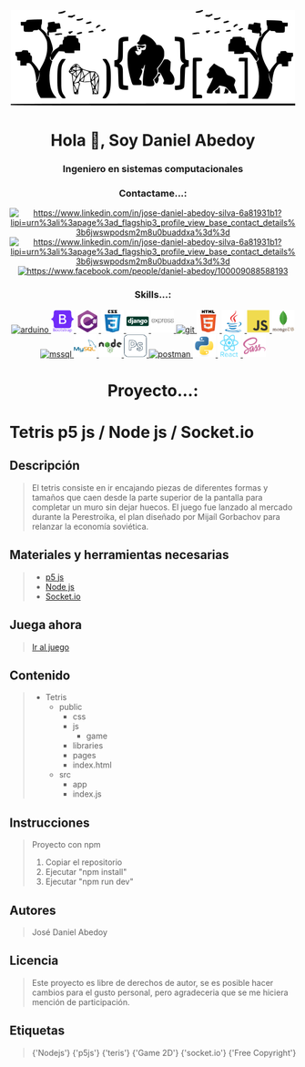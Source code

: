 <p align="center">
<img src="https://github.com/DanielAbedoy/daniel-abedoy-portafolio/blob/gh-pages/media/logo-figuras-500-170px.png?raw=true"
class="img-logo"
/>
</p>


<h1 align="center">Hola 👋, Soy Daniel Abedoy</h1>
<h3 align="center">Ingeniero en sistemas computacionales</h3>

<h3 align="center">Contactame...:</h3>
<p align="center">
<a href="https://github.com/DanielAbedoy" target="_blank"><img align="" src="https://cdn.jsdelivr.net/npm/simple-icons@3.0.1/icons/github.svg" alt="https://www.linkedin.com/in/jose-daniel-abedoy-silva-6a81931b1?lipi=urn%3ali%3apage%3ad_flagship3_profile_view_base_contact_details%3b6jwswpodsm2m8u0buaddxa%3d%3d" height="30" width="40" /></a><a href="https://linkedin.com/in/https://www.linkedin.com/in/jose-daniel-abedoy-silva-6a81931b1?lipi=urn%3ali%3apage%3ad_flagship3_profile_view_base_contact_details%3b6jwswpodsm2m8u0buaddxa%3d%3d" target="_blank"><img align="" src="https://cdn.jsdelivr.net/npm/simple-icons@3.0.1/icons/linkedin.svg" alt="https://www.linkedin.com/in/jose-daniel-abedoy-silva-6a81931b1?lipi=urn%3ali%3apage%3ad_flagship3_profile_view_base_contact_details%3b6jwswpodsm2m8u0buaddxa%3d%3d" height="30" width="40" /></a><a href="https://fb.com/https://www.facebook.com/people/daniel-abedoy/100009088588193" target="_blank"><img align="" src="https://cdn.jsdelivr.net/npm/simple-icons@3.0.1/icons/facebook.svg" alt="https://www.facebook.com/people/daniel-abedoy/100009088588193" height="30" width="40" /></a>

<h3 align="center">Skills...:</h3>
<p align="center"> <a href="https://www.arduino.cc/" target="_blank"> <img src="https://cdn.worldvectorlogo.com/logos/arduino-1.svg" alt="arduino" width="40" height="40"/> </a> <a href="https://getbootstrap.com" target="_blank"> <img src="https://raw.githubusercontent.com/devicons/devicon/master/icons/bootstrap/bootstrap-plain-wordmark.svg" alt="bootstrap" width="40" height="40"/> </a> <a href="https://www.w3schools.com/cs/" target="_blank"> <img src="https://raw.githubusercontent.com/devicons/devicon/master/icons/csharp/csharp-original.svg" alt="csharp" width="40" height="40"/> </a> <a href="https://www.w3schools.com/css/" target="_blank"> <img src="https://raw.githubusercontent.com/devicons/devicon/master/icons/css3/css3-original-wordmark.svg" alt="css3" width="40" height="40"/> </a> <a href="https://www.djangoproject.com/" target="_blank"> <img src="https://raw.githubusercontent.com/devicons/devicon/master/icons/django/django-original.svg" alt="django" width="40" height="40"/> </a> <a href="https://expressjs.com" target="_blank"> <img src="https://raw.githubusercontent.com/devicons/devicon/master/icons/express/express-original-wordmark.svg" alt="express" width="40" height="40"/> </a> <a href="https://git-scm.com/" target="_blank"> <img src="https://www.vectorlogo.zone/logos/git-scm/git-scm-icon.svg" alt="git" width="40" height="40"/> </a> <a href="https://www.w3.org/html/" target="_blank"> <img src="https://raw.githubusercontent.com/devicons/devicon/master/icons/html5/html5-original-wordmark.svg" alt="html5" width="40" height="40"/> </a> <a href="https://www.java.com" target="_blank"> <img src="https://raw.githubusercontent.com/devicons/devicon/master/icons/java/java-original.svg" alt="java" width="40" height="40"/> </a> <a href="https://developer.mozilla.org/en-US/docs/Web/JavaScript" target="_blank"> <img src="https://raw.githubusercontent.com/devicons/devicon/master/icons/javascript/javascript-original.svg" alt="javascript" width="40" height="40"/> </a> <a href="https://www.mongodb.com/" target="_blank"> <img src="https://raw.githubusercontent.com/devicons/devicon/master/icons/mongodb/mongodb-original-wordmark.svg" alt="mongodb" width="40" height="40"/> </a> <a href="https://www.microsoft.com/en-us/sql-server" target="_blank"> <img src="https://cdn.worldvectorlogo.com/logos/microsoft-sql-server.svg" alt="mssql" width="40" height="40"/> </a> <a href="https://www.mysql.com/" target="_blank"> <img src="https://raw.githubusercontent.com/devicons/devicon/master/icons/mysql/mysql-original-wordmark.svg" alt="mysql" width="40" height="40"/> </a> <a href="https://nodejs.org" target="_blank"> <img src="https://raw.githubusercontent.com/devicons/devicon/master/icons/nodejs/nodejs-original-wordmark.svg" alt="nodejs" width="40" height="40"/> </a> <a href="https://www.photoshop.com/en" target="_blank"> <img src="https://raw.githubusercontent.com/devicons/devicon/master/icons/photoshop/photoshop-line.svg" alt="photoshop" width="40" height="40"/> </a> <a href="https://postman.com" target="_blank"> <img src="https://www.vectorlogo.zone/logos/getpostman/getpostman-icon.svg" alt="postman" width="40" height="40"/> </a> <a href="https://www.python.org" target="_blank"> <img src="https://raw.githubusercontent.com/devicons/devicon/master/icons/python/python-original.svg" alt="python" width="40" height="40"/> </a> <a href="https://reactjs.org/" target="_blank"> <img src="https://raw.githubusercontent.com/devicons/devicon/master/icons/react/react-original-wordmark.svg" alt="react" width="40" height="40"/> </a> <a href="https://sass-lang.com" target="_blank"> <img src="https://raw.githubusercontent.com/devicons/devicon/master/icons/sass/sass-original.svg" alt="sass" width="40" height="40"/> </a> </p>
<p>
</p>

<h1 align="center">
Proyecto...:
</h1>

# Tetris p5 js / Node js / Socket.io

## Descripción
> El tetris consiste en ir encajando piezas de diferentes formas y tamaños que caen desde la parte superior de la pantalla para completar un muro sin dejar huecos. El juego fue lanzado al mercado durante la Perestroika, el plan diseñado por Mijaíl Gorbachov para relanzar la economía soviética.

## Materiales y herramientas necesarias
> - [p5 js](https://p5js.org/es/ "p5 js")
> - [Node js](https://nodejs.org/es/ "Node js")
> - [Socket.io](https://socket.io "Socket.io")

## Juega ahora
> [Ir al juego](https://tetris-multiplayer-abedoy.herokuapp.com "Ir al juego")

## Contenido
> + Tetris
>   + public 
>     + css
>     + js
>       + game
>     + libraries
>     + pages
>     + index.html
>   + src
>     + app
>     + index.js

## Instrucciones
> Proyecto con npm
> 1. Copiar el repositorio
> 2. Ejecutar "npm install"
> 3. Ejecutar "npm run dev"

## Autores
> José Daniel Abedoy

## Licencia
> Este proyecto es libre de derechos de autor, se es posible hacer cambios para el gusto personal, pero agradeceria que se me hiciera mención de participación.

## Etiquetas
> {'Nodejs'} {'p5js'} {'teris'} {'Game 2D'} {'socket.io'} {'Free Copyright'}
